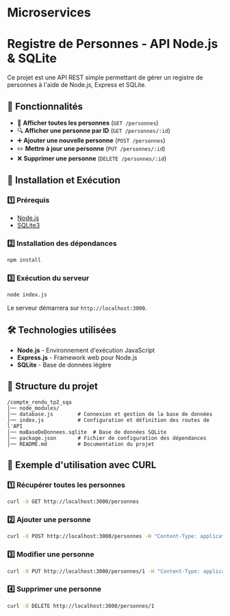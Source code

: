# Microservices

# Registre de Personnes - API Node.js & SQLite

Ce projet est une API REST simple permettant de gérer un registre de personnes à l'aide de Node.js, Express et SQLite.

## 📌 Fonctionnalités

- 📄 **Afficher toutes les personnes** (`GET /personnes`)
- 🔍 **Afficher une personne par ID** (`GET /personnes/:id`)
- ➕ **Ajouter une nouvelle personne** (`POST /personnes`)
- ✏️ **Mettre à jour une personne** (`PUT /personnes/:id`)
- ❌ **Supprimer une personne** (`DELETE /personnes/:id`)

## 🚀 Installation et Exécution

### 1️⃣ Prérequis
- [Node.js](https://nodejs.org/)
- [SQLite3](https://www.sqlite.org/)

### 2️⃣ Installation des dépendances
```sh
npm install
```

### 3️⃣ Exécution du serveur
```sh
node index.js
```
Le serveur démarrera sur `http://localhost:3000`.

## 🛠 Technologies utilisées
- **Node.js** - Environnement d'exécution JavaScript
- **Express.js** - Framework web pour Node.js
- **SQLite** - Base de données légère

## 📁 Structure du projet
```
/compte_rendu_tp2_sqa
│── node_modules/
│── database.js        # Connexion et gestion de la base de données
│── index.js           # Configuration et définition des routes de l'API
│── maBaseDeDonnees.sqlite  # Base de données SQLite
│── package.json       # Fichier de configuration des dépendances
│── README.md          # Documentation du projet
```

## 📝 Exemple d'utilisation avec CURL

### 1️⃣ Récupérer toutes les personnes
```sh
curl -X GET http://localhost:3000/personnes
```

### 2️⃣ Ajouter une personne
```sh
curl -X POST http://localhost:3000/personnes -H "Content-Type: application/json" -d '{"nom":"John Doe","adresse":"123 Rue Principale"}'
```

### 3️⃣ Modifier une personne
```sh
curl -X PUT http://localhost:3000/personnes/1 -H "Content-Type: application/json" -d '{"nom":"Jane Doe","adresse":"456 Avenue Centrale"}'
```

### 4️⃣ Supprimer une personne
```sh
curl -X DELETE http://localhost:3000/personnes/1
```

